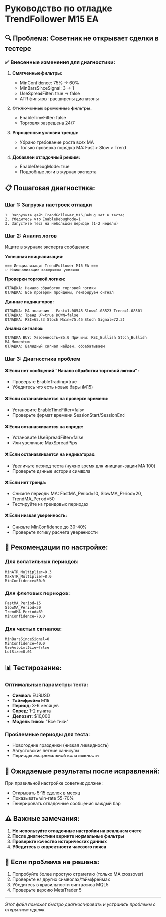 # Руководство по отладке TrendFollower M15 EA

## 🔍 Проблема: Советник не открывает сделки в тестере

### ✅ Внесенные изменения для диагностики:

1. **Смягченные фильтры:**
   - MinConfidence: 75% → 60%
   - MinBarsSinceSignal: 3 → 1
   - UseSpreadFilter: true → false
   - ATR фильтры: расширены диапазоны

2. **Отключенные временные фильтры:**
   - EnableTimeFilter: false
   - Торговля разрешена 24/7

3. **Упрощенные условия тренда:**
   - Убрано требование роста всех MA
   - Только проверка порядка MA: Fast > Slow > Trend

4. **Добавлен отладочный режим:**
   - EnableDebugMode: true
   - Подробные логи в журнал эксперта

## 📋 Пошаговая диагностика:

### Шаг 1: Загрузка настроек отладки
```
1. Загрузите файл TrendFollower_M15_Debug.set в тестер
2. Убедитесь что EnableDebugMode=1
3. Запустите тест на небольшом периоде (1-2 недели)
```

### Шаг 2: Анализ логов
Ищите в журнале эксперта сообщения:

**Успешная инициализация:**
```
=== Инициализация TrendFollower M15 EA ===
✅ Инициализация завершена успешно
```

**Проверки торговой логики:**
```
ОТЛАДКА: Начало обработки торговой логики
ОТЛАДКА: Все проверки пройдены, генерируем сигнал
```

**Данные индикаторов:**
```
ОТЛАДКА: MA значения - Fast=1.08545 Slow=1.08523 Trend=1.08501
ОТЛАДКА: Тренд UP=true DOWN=false
ОТЛАДКА: RSI=65.23 Stoch Main=75.45 Stoch Signal=72.31
```

**Анализ сигналов:**
```
ОТЛАДКА BUY: Уверенность=85.0 Причины: RSI_Bullish Stoch_Bullish MA_Momentum
ОТЛАДКА: Валидный сигнал найден, обрабатываем
```

### Шаг 3: Диагностика проблем

#### ❌ Если нет сообщений "Начало обработки торговой логики":
- Проверьте EnableTrading=true
- Убедитесь что есть новые бары (M15)

#### ❌ Если останавливается на проверке времени:
- Установите EnableTimeFilter=false
- Проверьте формат времени SessionStart/SessionEnd

#### ❌ Если останавливается на спреде:
- Установите UseSpreadFilter=false
- Или увеличьте MaxSpreadPips

#### ❌ Если останавливается на индикаторах:
- Увеличьте период теста (нужно время для инициализации MA 100)
- Проверьте данные истории символа

#### ❌ Если нет тренда:
- Снизьте периоды MA: FastMA_Period=10, SlowMA_Period=20, TrendMA_Period=50
- Тестируйте на трендовых периодах

#### ❌ Если низкая уверенность:
- Снизьте MinConfidence до 30-40%
- Проверьте логику расчета уверенности

## 🔧 Рекомендации по настройке:

### Для волатильных периодов:
```
MinATR_Multiplier=0.3
MaxATR_Multiplier=8.0
MinConfidence=50.0
```

### Для флетовых периодов:
```
FastMA_Period=15
SlowMA_Period=30
TrendMA_Period=60
MinConfidence=70.0
```

### Для частых сигналов:
```
MinBarsSinceSignal=0
MinConfidence=40.0
UseAutoLotSize=false
LotSize=0.01
```

## 📊 Тестирование:

### Оптимальные параметры теста:
- **Символ:** EURUSD
- **Таймфрейм:** M15
- **Период:** 3-6 месяцев
- **Спред:** 1-2 пункта
- **Депозит:** $10,000
- **Модель тиков:** "Все тики"

### Проблемные периоды для теста:
- Новогодние праздники (низкая ликвидность)
- Августовские летние каникулы
- Периоды экстремальной волатильности

## 🎯 Ожидаемые результаты после исправлений:

При правильной настройке советник должен:
- Открывать 5-15 сделок в месяц
- Показывать win-rate 55-70%
- Генерировать отладочные сообщения каждый бар

## ⚠️ Важные замечания:

1. **Не используйте отладочные настройки на реальном счете**
2. **После диагностики верните нормальные фильтры**
3. **Проверьте качество исторических данных**
4. **Убедитесь в корректности часового пояса**

## 🔄 Если проблема не решена:

1. Попробуйте более простую стратегию (только MA crossover)
2. Проверьте на других символах/таймфреймах
3. Убедитесь в правильности синтаксиса MQL5
4. Проверьте версию MetaTrader 5

---
*Этот файл поможет быстро диагностировать и устранить проблемы с открытием сделок.* 